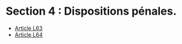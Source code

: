 # Section 4 : Dispositions pénales.

* [Article L63](./LEGIARTI000006465567.md)
* [Article L64](./LEGIARTI000006465572.md)

